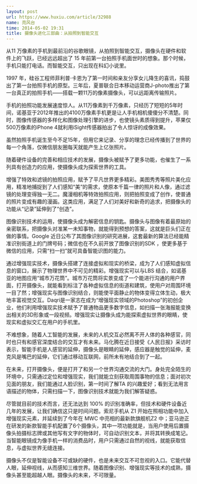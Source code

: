 ```yaml
---
layout: post
url: https://www.huxiu.com/article/32988
name: 亮风台
time: 2014-05-02 19:31
title: 摄像头进化三部曲：从拍照到智能交互
---
```

从11 万像素的手机到最前沿的谷歌眼镜，从拍照到智能交互，摄像头在硬件和软件上的飞跃，已经远远超出了 15 年前第一台拍照手机面世时的想象。那个时候，手机只能打电话。而智能交互，只出现在科幻小说里。

1997 年，硅谷工程师菲利普·卡恩为了第一时间和亲友分享女儿降生的喜讯，捣鼓出了第一台拍照手机的原型。三年后，夏普联合日本移动运营商J-photo推出了第一台真正的拍照手机——搭载一颗11万的像素摄像头，可以远距离传输照片。

手机的拍照功能发展速度惊人。从11万像素到千万像素，只经历了短短的5年时间，诺基亚于2012年推出的4100万像素手机更是让人手机相机傻傻分不清楚。同时，图像传感器的多样化和图像处理引擎的进步，也使镜头素质得到提升，苹果仅500万像素的iPhone 4就利用iSight传感器拍出了令人惊讶的成像效果。

虽然拍照手机诞生至今不足15年，但用它来记录、分享的理念已经传播到了世界的每一个角落，仅微信朋友圈每天就能产生上亿张照片。

随着硬件设备的完善和相应技术的发展，摄像头被赋予了更多功能，也催生了一系列具有创造力的应用，使摄像头成为探索世界的工具。

增强了特效和滤镜的拍照应用，赋予了平凡世界更多精彩。美图秀秀等照片美化应用，精准地捕捉到了人们感知“美”的需求，使原本千篇一律的照片和人像，通过滤镜的处理变得独一无二。魔漫相机等特效拍照应用，则把拍照变成了创作，使普通的照片变成有趣的漫画。这类应用，满足了人们对美好和新奇的追求，把摄像头的功能从“记录”延伸到了“创造”。

图像识别技术的运用，使摄像头成为解密信息的钥匙。摄像头与图像有着最原始的亲密联系，把摄像头对准某一未知事物，就能得到预想的答案，这就是巨头们正在做的事情。Google 近日公布了其图像识别的研究进展，这套最新的算法已经能精准识别街道上的门牌号码；微信也在不久前开放了图像识别的SDK ，使更多基于微信的应用，只需“扫一扫”就可具备智能识图的能力。

通过增强现实技术，摄像头搭建了连接虚拟和现实的桥梁，成为了人们感知虚拟信息的窗口，展示了物理世界中不可见的精彩。增强现实可以与LBS 结合，如诺基亚的地图应用“城市万花筒”。城市万花筒将实景变成了一个能进行沟通的用户界面，打开摄像头，就能看到标注了各种虚拟信息的街道和建筑，使用户对周围环境一目了然；增强现实与图像识别结合，则能使平面静止的物体变得立体生动，极大地丰富视觉交互。Daqri是一家志在成为“增强现实领域的Photoshop”的初创企业，他们利用增强现实技术赋予了普通物品更多数字信息，如扫描一张海报能变换出相关的3D形象或一段视频。增强现实让摄像头成为能探索虚拟世界的眼睛，使现实和虚拟交汇在用户的手机里。

不难想象，随着人工智能的发展，未来的人机交互必然离不开人体的各种感官，同时也只有和感官深度结合的交互才有未来。马化腾在近日接受《人民日报》采访时表示，智能手机是人感官的延伸，摄像头是眼睛的延伸，感应器是触觉的延伸，麦克风是嘴巴的延伸，它们通过移动互联网，前所未有地结合到了一起。

在未来，打开摄像头，便是打开了和另一个世界沟通交流的大门。身处完全陌生的环境中，只需通过定位和增强现实，我们就能立刻获取周围事物的信息；面对初次见面的朋友，我们能通过人脸识别，第一时间了解TA 的兴趣爱好；看到无法用言语描述的物体，只需扫描一下，图像识别技术就能为我们解答疑惑。

尽管就目前的技术而言，还无法达到 100% 的识别准确率，但技术和硬件设备近几年的发展，让我们确信这只是时间问题。索尼手机从 Z1 开始在照相功能中加入增强现实元素，并延续到了今年在 MWC 中亮相的最新款旗舰机Z2 中；亚马逊正在研发的新款智能手机配置了6个摄像头，其中一项功能就是，当用户使用后置摄像头拍摄标志牌或其他写有文字的物体时，可自动识别文本，并将其转换成笔记。当智能眼镜成为像手机一样的消费品时，用户只需通过自然的视线，就能获取信息，与虚拟世界无缝连接。

摄像头不仅是智能设备不可或缺的硬件，也是未来交互不可忽视的入口。它能代替人眼，延伸视线，从而感知三维世界。随着图像识别、增强现实等技术的成熟，摄像头甚至能超越人眼。摄像头的未来，不可限量。

